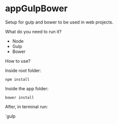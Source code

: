 # appGulpBower

Setup for gulp and bower to be used in web projects.

What do you need to run it?

- Node
- Gulp
- Bower

How to use?

Inside root folder:

`npm install`

Inside the app folder:

`bower install`

After, in terminal run:

`gulp



